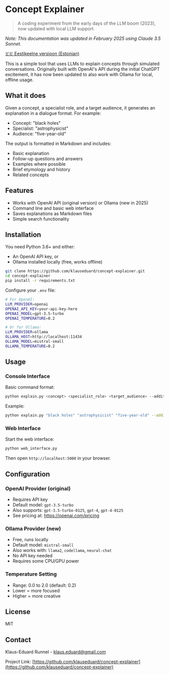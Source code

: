 # Concept Explainer

> A coding experiment from the early days of the LLM boom (2023), now updated with local LLM support.

_Note: This documentation was updated in February 2025 using Claude 3.5 Sonnet._

[🇪🇪 Eestikeelne versioon (Estonian)](README_ET.md)

This is a simple tool that uses LLMs to explain concepts through simulated conversations. Originally built with OpenAI's API during the initial ChatGPT excitement, it has now been updated to also work with Ollama for local, offline usage.

## What it does

Given a concept, a specialist role, and a target audience, it generates an explanation in a dialogue format. For example:
- Concept: "black holes"
- Specialist: "astrophysicist"
- Audience: "five-year-old"

The output is formatted in Markdown and includes:
- Basic explanation
- Follow-up questions and answers
- Examples where possible
- Brief etymology and history
- Related concepts

## Features

- Works with OpenAI API (original version) or Ollama (new in 2025)
- Command line and basic web interface
- Saves explanations as Markdown files
- Simple search functionality

## Installation

You need Python 3.6+ and either:
- An OpenAI API key, or
- Ollama installed locally (free, works offline)

```bash
git clone https://github.com/klauseduard/concept-explainer.git
cd concept-explainer
pip install -r requirements.txt
```

Configure your `.env` file:
```bash
# For OpenAI:
LLM_PROVIDER=openai
OPENAI_API_KEY=your-api-key-here
OPENAI_MODEL=gpt-3.5-turbo
OPENAI_TEMPERATURE=0.2

# Or for Ollama:
LLM_PROVIDER=ollama
OLLAMA_HOST=http://localhost:11434
OLLAMA_MODEL=mistral-small
OLLAMA_TEMPERATURE=0.2
```

## Usage

### Console Interface

Basic command format:
```bash
python explain.py <concept> <specialist_role> <target_audience> --additional_context <context>
```

Example:
```bash
python explain.py "black holes" "astrophysicist" "five-year-old" --additional_context "Assume they know what stars are."
```

### Web Interface

Start the web interface:
```bash
python web_interface.py
```

Then open `http://localhost:5000` in your browser.

## Configuration

### OpenAI Provider (original)
- Requires API key
- Default model: `gpt-3.5-turbo`
- Also supports: `gpt-3.5-turbo-0125`, `gpt-4`, `gpt-4-0125`
- See pricing at: https://openai.com/pricing

### Ollama Provider (new)
- Free, runs locally
- Default model: `mistral-small`
- Also works with: `llama2`, `codellama`, `neural-chat`
- No API key needed
- Requires some CPU/GPU power

### Temperature Setting
- Range: 0.0 to 2.0 (default: 0.2)
- Lower = more focused
- Higher = more creative

## License

MIT

## Contact

Klaus-Eduard Runnel - klaus.eduard@gmail.com

Project Link: [https://github.com/klauseduard/concept-explainer](https://github.com/klauseduard/concept-explainer)